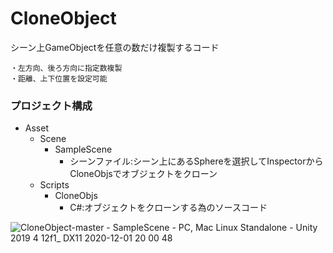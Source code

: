 # CloneObject

シーン上GameObjectを任意の数だけ複製するコード

	・左方向、後ろ方向に指定数複製
	・距離、上下位置を設定可能

### プロジェクト構成

- Asset  
	- Scene  
		- SampleScene
			+ シーンファイル:シーン上にあるSphereを選択してInspectorからCloneObjsでオブジェクトをクローン  
	- Scripts  
		- CloneObjs
			+ C#:オブジェクトをクローンする為のソースコード  
 
 
![CloneObject-master - SampleScene - PC, Mac   Linux Standalone - Unity 2019 4 12f1_ _DX11_ 2020-12-01 20 00 48](https://user-images.githubusercontent.com/20298043/100732612-4cf24900-3410-11eb-8124-996b5c1be6ba.png)
